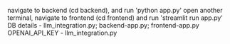 navigate to backend (cd backend), and run 'python app.py'
open another terminal, navigate to frontend (cd frontend) and run 'streamlit run app.py'
DB details - llm_integration.py; backend-app.py; frontend-app.py
OPENAI_API_KEY - llm_integration.py
